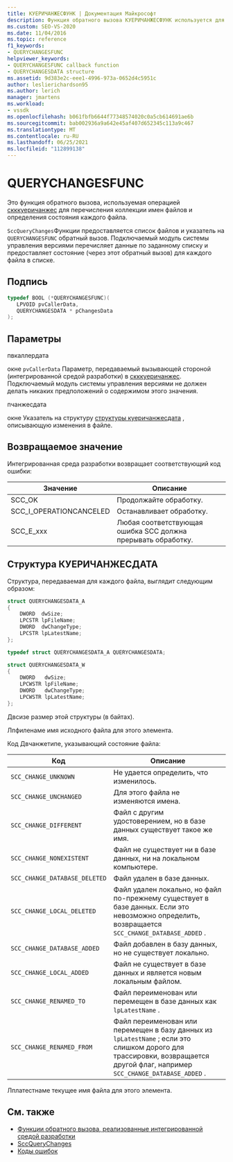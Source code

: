 ```yaml
---
title: КУЕРИЧАНЖЕСФУНК | Документация Майкрософт
description: Функция обратного вызова КУЕРИЧАНЖЕСФУНК используется для перечисления коллекции имен файлов и определения состояния каждого файла.
ms.custom: SEO-VS-2020
ms.date: 11/04/2016
ms.topic: reference
f1_keywords:
- QUERYCHANGESFUNC
helpviewer_keywords:
- QUERYCHANGESFUNC callback function
- QUERYCHANGESDATA structure
ms.assetid: 9d383e2c-eee1-4996-973a-0652d4c5951c
author: leslierichardson95
ms.author: lerich
manager: jmartens
ms.workload:
- vssdk
ms.openlocfilehash: b061fbfb6644f77348574020c0a5cb614691ae6b
ms.sourcegitcommit: bab002936a9a642e45af407d652345c113a9c467
ms.translationtype: MT
ms.contentlocale: ru-RU
ms.lasthandoff: 06/25/2021
ms.locfileid: "112899138"
---
```

# <a name="querychangesfunc"></a>QUERYCHANGESFUNC
Это функция обратного вызова, используемая операцией [скккуеричанжес](../extensibility/sccquerychanges-function.md) для перечисления коллекции имен файлов и определения состояния каждого файла.

 `SccQueryChanges`Функции предоставляется список файлов и указатель на `QUERYCHANGESFUNC` обратный вызов. Подключаемый модуль системы управления версиями перечисляет данные по заданному списку и предоставляет состояние (через этот обратный вызов) для каждого файла в списке.

## <a name="signature"></a>Подпись

```cpp
typedef BOOL (*QUERYCHANGESFUNC)(
   LPVOID pvCallerData,
   QUERYCHANGESDATA * pChangesData
);
```

## <a name="parameters"></a>Параметры
 пвкаллердата

окне `pvCallerData` Параметр, передаваемый вызывающей стороной (интегрированной средой разработки) в [скккуеричанжес](../extensibility/sccquerychanges-function.md). Подключаемый модуль системы управления версиями не должен делать никаких предположений о содержимом этого значения.

 пчанжесдата

окне Указатель на структуру [структуры куеричанжесдата](#LinkQUERYCHANGESDATA) , описывающую изменения в файле.

## <a name="return-value"></a>Возвращаемое значение
 Интегрированная среда разработки возвращает соответствующий код ошибки:

|Значение|Описание|
|-----------|-----------------|
|SCC_OK|Продолжайте обработку.|
|SCC_I_OPERATIONCANCELED|Останавливает обработку.|
|SCC_E_xxx|Любая соответствующая ошибка SCC должна прерывать обработку.|

## <a name="querychangesdata-structure"></a><a name="LinkQUERYCHANGESDATA"></a> Структура КУЕРИЧАНЖЕСДАТА
 Структура, передаваемая для каждого файла, выглядит следующим образом:

```cpp
struct QUERYCHANGESDATA_A
{
    DWORD  dwSize;
    LPCSTR lpFileName;
    DWORD  dwChangeType;
    LPCSTR lpLatestName;
};

typedef struct QUERYCHANGESDATA_A QUERYCHANGESDATA;

struct QUERYCHANGESDATA_W
{
    DWORD   dwSize;
    LPCWSTR lpFileName;
    DWORD   dwChangeType;
    LPCWSTR lpLatestName;
};
```

 Двсизе размер этой структуры (в байтах).

 Лпфиленаме имя исходного файла для этого элемента.

 Код Двчанжетипе, указывающий состояние файла:

|Код|Описание|
|----------|-----------------|
|`SCC_CHANGE_UNKNOWN`|Не удается определить, что изменилось.|
|`SCC_CHANGE_UNCHANGED`|Для этого файла не изменяются имена.|
|`SCC_CHANGE_DIFFERENT`|Файл с другим удостоверением, но в базе данных существует такое же имя.|
|`SCC_CHANGE_NONEXISTENT`|Файл не существует ни в базе данных, ни на локальном компьютере.|
|`SCC_CHANGE_DATABASE_DELETED`|Файл удален в базе данных.|
|`SCC_CHANGE_LOCAL_DELETED`|Файл удален локально, но файл по-прежнему существует в базе данных. Если это невозможно определить, возвращается `SCC_CHANGE_DATABASE_ADDED` .|
|`SCC_CHANGE_DATABASE_ADDED`|Файл добавлен в базу данных, но не существует локально.|
|`SCC_CHANGE_LOCAL_ADDED`|Файл не существует в базе данных и является новым локальным файлом.|
|`SCC_CHANGE_RENAMED_TO`|Файл переименован или перемещен в базе данных как `lpLatestName` .|
|`SCC_CHANGE_RENAMED_FROM`|Файл переименован или перемещен в базу данных из `lpLatestName` ; если это слишком дорого для трассировки, возвращается другой флаг, например `SCC_CHANGE_DATABASE_ADDED` .|

 Лплатестнаме текущее имя файла для этого элемента.

## <a name="see-also"></a>См. также
- [Функции обратного вызова, реализованные интегрированной средой разработки](../extensibility/callback-functions-implemented-by-the-ide.md)
- [SccQueryChanges](../extensibility/sccquerychanges-function.md)
- [Коды ошибок](../extensibility/error-codes.md)
